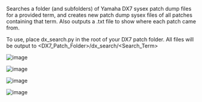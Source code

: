 Searches a folder (and subfolders) of Yamaha DX7 sysex patch dump files for a provided term, and creates new patch dump sysex files of all patches containing that term. Also outputs a .txt file to show where each patch came from.

To use, place dx_search.py in the root of your DX7 patch folder. All files will be output to <DX7_Patch_Folder>/dx_search/<Search_Term>

![image](https://github.com/RobbyVocke/dx_search/assets/52722636/c6c456a4-36c1-4f32-aa95-116a7dacbe78)

![image](https://github.com/RobbyVocke/dx_search/assets/52722636/eda73aab-84c7-484d-b050-794536ccf5f0)

![image](https://github.com/RobbyVocke/dx_search/assets/52722636/05c5362d-af76-4dd7-9001-7a837575ec56)

![image](https://github.com/RobbyVocke/dx_search/assets/52722636/ace632dc-24c7-4352-83d7-5f3ffe47f9ba)

